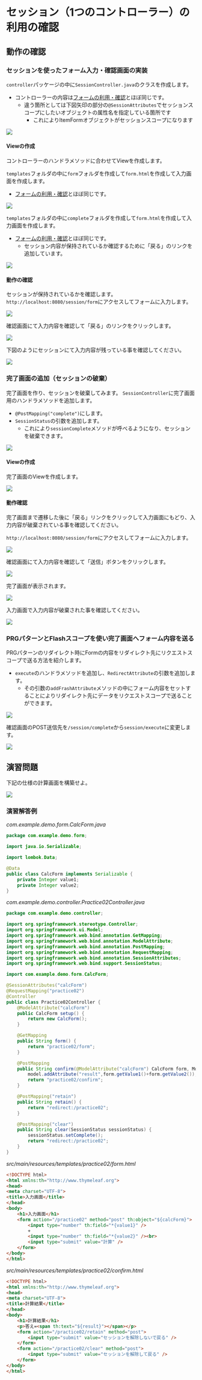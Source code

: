 # セッション（1つのコントローラー）の利用の確認

## 動作の確認

### セッションを使ったフォーム入力・確認画面の実装

`controller`パッケージの中に`SessionController.java`のクラスを作成します。

- コントローラーの内容は[フォームの利用・確認](mvc-form.md)とほぼ同じです。
  - 違う箇所としては下図矢印の部分の`@SessionAttributes`でセッションスコープにしたいオブジェクトの属性名を指定している箇所です
    - これによりItemFormオブジェクトがセッションスコープになります

![](img/springmvc-session-01.png)

#### Viewの作成

コントローラーのハンドラメソッドに合わせてViewを作成します。

`templates`フォルダの中に`form`フォルダを作成して`form.html`を作成して入力画面を作成します。
- [フォームの利用・確認](mvc-form.md)とほぼ同じです。

![](img/springmvc-session-02.png)

`templates`フォルダの中に`complete`フォルダを作成して`form.html`を作成して入力画面を作成します。
- [フォームの利用・確認](mvc-form.md)とほぼ同じです。
  - セッション内容が保持されているか確認するために「戻る」のリンクを追加しています。

![](img/springmvc-session-03.png)

#### 動作の確認

セッションが保持されているかを確認します。
`http://localhost:8080/session/form`にアクセスしてフォームに入力します。

![](img/springmvc-session-05.png)

確認画面にて入力内容を確認して「戻る」のリンクをクリックします。

![](img/springmvc-session-06.png)

下図のようにセッションにて入力内容が残っている事を確認してください。

![](img/springmvc-session-07.png)

### 完了画面の追加（セッションの破棄）

完了画面を作り、セッションを破棄してみます。
`SessionController`に完了画面用のハンドラメソッドを追加します。
- `@PostMapping("complete")`にします。
- `SessionStatus`の引数を追加します。
  - これにより`sessionComplete`メソッドが呼べるようになり、セッションを破棄できます。

![](img/springmvc-session-04.png)

#### Viewの作成

完了画面のViewを作成します。

![](img/springmvc-session-08.png)

#### 動作確認

完了画面まで遷移した後に「戻る」リンクをクリックして入力画面にもどり、入力内容が破棄されている事を確認してください。

`http://localhost:8080/session/form`にアクセスしてフォームに入力します。

![](img/springmvc-session-05.png)

確認画面にて入力内容を確認して「送信」ボタンをクリックします。

![](img/springmvc-session-09.png)

完了画面が表示されます。

![](img/springmvc-session-10.png)

入力画面で入力内容が破棄された事を確認してください。

![](img/springmvc-session-11.png)

### PRGパターンとFlashスコープを使い完了画面へフォーム内容を送る

PRGパターンのリダイレクト時にFormの内容をリダイレクト先にリクエストスコープで送る方法を紹介します。

- `execute`のハンドラメソッドを追加し、`RedirectAttribute`の引数を追加します。
  - その引数の`addFrashAttribute`メソッドの中にフォーム内容をセットすることによりリダイレクト先にデータをリクエストスコープで送ることができます。

![](img/spring-session-flash.png)

確認画面のPOST送信先を`/session/complete`から`session/execute`に変更します。

![](img/spring-session-flash-view.png)

## 演習問題

下記の仕様の計算画面を構築せよ。

![](img/springmvc-session-12.png)

### 演習解答例

_com.example.demo.form.CalcForm.java_

```java
package com.example.demo.form;

import java.io.Serializable;

import lombok.Data;

@Data
public class CalcForm implements Serializable {
	private Integer value1;
	private Integer value2;
}
```

_com.example.demo.controller.Practice02Controller.java_

```java
package com.example.demo.controller;

import org.springframework.stereotype.Controller;
import org.springframework.ui.Model;
import org.springframework.web.bind.annotation.GetMapping;
import org.springframework.web.bind.annotation.ModelAttribute;
import org.springframework.web.bind.annotation.PostMapping;
import org.springframework.web.bind.annotation.RequestMapping;
import org.springframework.web.bind.annotation.SessionAttributes;
import org.springframework.web.bind.support.SessionStatus;

import com.example.demo.form.CalcForm;

@SessionAttributes("calcForm")
@RequestMapping("practice02")
@Controller
public class Practice02Controller {
	@ModelAttribute("calcForm")
	public CalcForm setup() {
		return new CalcForm();
	}

	@GetMapping
	public String form() {
		return "practice02/form";
	}

	@PostMapping
	public String confirm(@ModelAttribute("calcForm") CalcForm form, Model model) {
		model.addAttribute("result",form.getValue1()+form.getValue2());
		return "practice02/confirm";
	}

	@PostMapping("retain")
	public String retain() {
		return "redirect:/practice02";
	}

	@PostMapping("clear")
	public String clear(SessionStatus sessionStatus) {
		sessionStatus.setComplete();
		return "redirect:/practice02";
	}
}
```

_src/main/resources/templates/practice02/form.html_

```html
<!DOCTYPE html>
<html xmlns:th="http://www.thymeleaf.org">
<head>
<meta charset="UTF-8">
<title>入力画面</title>
</head>
<body>
	<h1>入力画面</h1>
	<form action="/practice02" method="post" th:object="${calcForm}">
		<input type="number" th:field="*{value1}" />
		+
		<input type="number" th:field="*{value2}" /><br>
		<input type="submit" value="計算" />
	</form>
</body>
</html>
```

_src/main/resources/templates/practice02/confirm.html_

```html
<!DOCTYPE html>
<html xmlns:th="http://www.thymeleaf.org">
<head>
<meta charset="UTF-8">
<title>計算結果</title>
</head>
<body>
	<h1>計算結果</h1>
	<p>答え=<span th:text="${result}"></span></p>
	<form action="/practice02/retain" method="post">
		<input type="submit" value="セッションを解除しないで戻る" />
	</form>
	<form action="/practice02/clear" method="post">
		<input type="submit" value="セッションを解除して戻る" />
	</form>
</body>
</html>
```